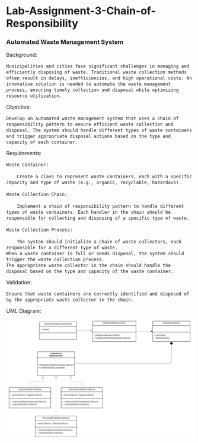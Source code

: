 # Lab-Assignment-3-Chain-of-Responsibility

<h3>Automated Waste Management System</h3>

Background: 

    Municipalities and cities face significant challenges in managing and efficiently disposing of waste. Traditional waste collection methods often result in delays, inefficiencies, and high operational costs. An innovative solution is needed to automate the waste management process, ensuring timely collection and disposal while optimizing resource utilization.

Objective: 

    Develop an automated waste management system that uses a chain of responsibility pattern to ensure efficient waste collection and disposal. The system should handle different types of waste containers and trigger appropriate disposal actions based on the type and capacity of each container.

Requirements:

    Waste Container: 
    
        Create a class to represent waste containers, each with a specific capacity and type of waste (e.g., organic, recyclable, hazardous).

    Waste Collection Chain: 
    
        Implement a chain of responsibility pattern to handle different types of waste containers. Each handler in the chain should be responsible for collecting and disposing of a specific type of waste.

    Waste Collection Process:

        The system should initialize a chain of waste collectors, each responsible for a different type of waste.
    When a waste container is full or needs disposal, the system should trigger the waste collection process.
    The appropriate waste collector in the chain should handle the disposal based on the type and capacity of the waste container.

Validation: 

    Ensure that waste containers are correctly identified and disposed of by the appropriate waste collector in the chain.

UML Diagram:

![alt text](image.png)